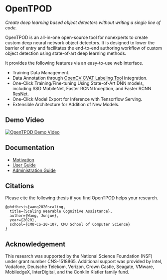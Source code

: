 # OpenTPOD

*Create deep learning based object detectors without writing a single line of code.*

OpenTPOD is an all-in-one open-source tool for nonexperts to create custom deep
neural network object detectors. It is designed to lower the barrier of entry
and facilitates the end-to-end authoring workflow of custom object detection
using state-of-art deep learning methods.

It provides the following features via an easy-to-use web interface.

* Training Data Management.
* Data Annotation through [OpenCV CVAT Labeling Tool](https://github.com/opencv/cvat) integration.
* One-Click Training/Fine-tuning Using State-of-Art DNN models, including SSD
  MobileNet, Faster RCNN Inception, and Faster RCNN ResNet.
* One-Click Model Export for Inference with Tensorflow Serving.
* Extensible Architecture for Addition of New Models.

## Demo Video

[![OpenTPOD Demo Video](http://img.youtube.com/vi/UHnNLrD6jTo/0.jpg)](https://youtu.be/UHnNLrD6jTo)


## Documentation

* [Motivation](docs/motivation.md)
* [User Guide](docs/user-guide.md)
* [Administration Guide](docs/server-guide.md)

## Citations

Please cite the following thesis if you find OpenTPOD helps your research.

```
@phdthesis{wang2020scaling,
  title={Scaling Wearable Cognitive Assistance},
  author={Wang, Junjue},
  year={2020},
  school={CMU-CS-20-107, CMU School of Computer Science}
}
```

## Acknowledgement

This research was supported by the National Science Foundation (NSF) under grant
number CNS-1518865. Additional support was provided by Intel, Vodafone, Deutsche
Telekom, Verizon, Crown Castle, Seagate, VMware, MobiledgeX, InterDigital, and
the Conklin Kistler family fund.
